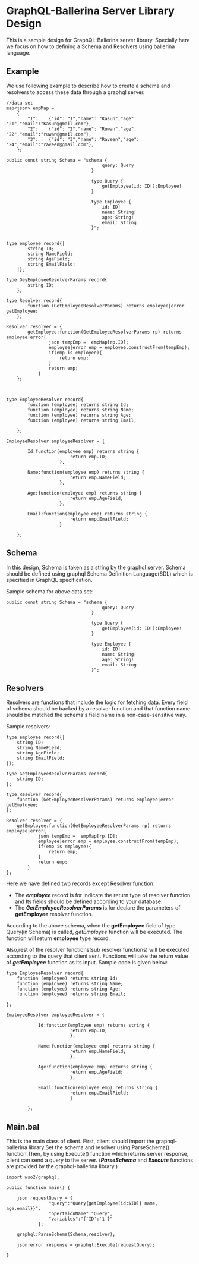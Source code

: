 # GraphQL-Ballerina Server Library Design

This is a sample design for GraphQL-Ballerina server library. Specially here we focus on how to defining a Schema and Resolvers using ballerina language.

## Example

We use following example to describe how to create a schema and resolvers to access these data through a graphql server.

    //data set
    map<json> empMap = 
        { 
            "1":    {"id": "1","name": "Kasun","age": "21","email":"Kasun@gmail.com"},
            "2":    {"id": "2","name": "Ruwan","age": "22","email":"ruwan@gmail.com"},
            "3":    {"id": "3","name": "Raveen","age": "24","email":"raveen@gmail.com"},
        };

    public const string Schema = "schema {
                                        query: Query
                                    }
                                    
                                    type Query {
                                        getEmployee(id: ID!):Employee!
                                    }
                                    
                                    type Employee {
                                        id: ID!
                                        name: String!
                                        age: String!
                                        email: String
                                    }";


    type employee record{|
            string ID;
            string NameField;
            string AgeField;
            string EmailField;
        |};

    type GeyEmployeeResolverParams record{
            string ID;
        };

    type Resolver record{
            function (GetEmployeeResolverParams) returns employee|error getEmployee;
        };

    Resolver resolver = {
            getEmployee:function(GetEmployeeResolverParams rp) returns employee|error{
                    json tempEmp =  empMap[rp.ID];
                    employee|error emp = employee.constructFrom(tempEmp);
                    if(emp is employee){
                        return emp;
                    }
                    return emp;
                }
        };



    type EmployeeResolver record{
            function (employee) returns string Id;
            function (employee) returns string Name;
            function (employee) returns string Age;
            function (employee) returns string Email;
        
        };

    EmployeeResolver employeeResolver = {
        
            Id:function(employee emp) returns string {
                            return emp.ID;
                        },

            Name:function(employee emp) returns string {
                            return emp.NameField;
                        },

            Age:function(employee emp) returns string {
                            return emp.AgeField;
                        },
                
            Email:function(employee emp) returns string {
                            return emp.EmailField;
                        }

        };

 


## Schema

In this design, Schema is taken as a string by the graphql server. Schema should be defined using graphql Schema Definition Language(SDL) which is specified in GraphQL specification.

Sample schema for above data set:

    public const string Schema = "schema {
                                        query: Query
                                    }
                                    
                                    type Query {
                                        getEmployee(id: ID!):Employee!
                                    }
                                    
                                    type Employee {
                                        id: ID!
                                        name: String!
                                        age: String!
                                        email: String
                                    }";



## Resolvers

Resolvers are functions that include the logic for fetching data. Every field of schema should be backed by a resolver function and that function name should be matched the schema's field name in a non-case-sensitive way.

Sample resolvers:

    type employee record{|
        string ID;
        string NameField;
        string AgeField;
        string EmailField;
    |};

    type GetEmployeeResolverParams record{
        string ID;
    };

    type Resolver record{
        function (GetEmployeeResolverParams) returns employee|error getEmployee;
    };

    Resolver resolver = {
        getEmployee:function(GetEmployeeResolverParams rp) returns employee|error{
                json tempEmp =  empMap[rp.ID];
                employee|error emp = employee.constructFrom(tempEmp);
                if(emp is employee){
                    return emp;
                }
                return emp;
            }
    };


Here we have defined two records except Resolver function. 
- The ***employee***  record is for indicate the return type of resolver function and Its fields should be defined according to your database.
- The ***GetEmployeeResolverParams*** is for declare the parameters of **getEmployee** resolver function.

According to the above schema, when the **getEmployee** field of type Query(in Schema) is called, *getEmployee* function will be executed. The function will return **employee** type record.

Also,rest of the resolver functions(sub resolver functions) will be executed according to the query that client sent. Functions will take the return value of ***getEmployee*** function as its input. Sample code is given below.


    type EmployeeResolver record{
        function (employee) returns string Id;
        function (employee) returns string Name;
        function (employee) returns string Age;
        function (employee) returns string Email;
        
    };

    EmployeeResolver employeeResolver = {
        
                Id:function(employee emp) returns string {
                            return emp.ID;
                            },

                Name:function(employee emp) returns string {
                            return emp.NameField;
                            },

                Age:function(employee emp) returns string {
                            return emp.AgeField;
                            },
                
                Email:function(employee emp) returns string {
                            return emp.EmailField;
                            }

            };


## Main.bal

This is the main class of client. First, client should import the graphql-ballerina library.Set the schema and resolver using ParseSchema() function.Then, by using Execute() function which returns server response, client can send a query to the server. (***ParseSchema*** and ***Execute*** functions are provided by the graphql-ballerina library.)

    import wso2/graphql;

    public function main() {

        json requestQuery = {
                    "query":"Query{getEmployee(id:$ID){ name, age,email}}",
                    "opertaionName":"Query",
                    "variables":"{'ID':'1'}"
                };

        graphql:ParseSchema(Schema,resolver);
        
        json|error response = graphql:Execute(requestQuery);

    }
